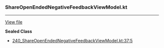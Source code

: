 ### ShareOpenEndedNegativeFeedbackViewModel.kt
---
[View file](files/240_ShareOpenEndedNegativeFeedbackViewModel.kt)

**Sealed Class**

 - [240_ShareOpenEndedNegativeFeedbackViewModel.kt:37:5](files/240_ShareOpenEndedNegativeFeedbackViewModel.kt#L37)

